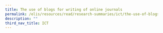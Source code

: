 ```yaml
---
title: The use of blogs for writing of online journals
permalink: /elis/resources/read/research-summaries/ict/the-use-of-blogs-for-writing-of-online-journals/
description: ""
third_nav_title: ICT
---
```

